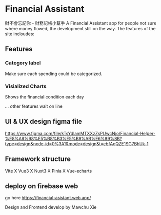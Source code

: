 # Financial Assistant
財不會忘記你 - 財務記帳小幫手
A Financial Assistant app for people not sure where money flowed, the development still on the way.
The features of the site incloudes:

## Features
### Category label
Make sure each spending could be categorized.

### Visialized Charts
Shows the financial condition each day

... other features wait on line

## UI & UX design figma file
https://www.figma.com/file/kTsYdlamMTXXzZsPUwcNjo/Financial-Helper-%E8%A8%98%E5%B8%B3%E5%B9%AB%E6%89%8B?type=design&node-id=0%3A1&mode=design&t=ebfAqQZE1SG7BhUk-1

## Framework structure
Vite X Vue3 X Nuxt3 X Pinia X Vue-echarts

## deploy on firebase web
go here 
https://financial-asistant.web.app/

Design and Frontend develop by
Mawchu Xie
